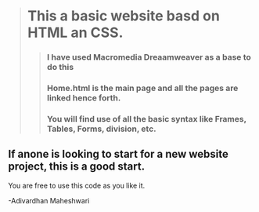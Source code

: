># This a basic website basd on HTML an CSS.
>>### I have used Macromedia Dreaamweaver as a base to do this
>>### Home.html is the main page and all the pages are linked hence forth.  
>>### You will find use of all the basic syntax like Frames, Tables, Forms, division, etc.  

## If anone is looking to start for a new website project, this is a good start.  

You are free to use this code as you like it.

-Adivardhan Maheshwari

